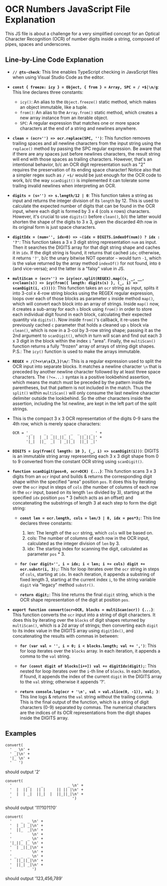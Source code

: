 # OCR Numbers JavaScript File Explanation

This JS file is about a challenge for a very simplified concept for an Optical Character Recognition (OCR) of number digits inside a string, composed of pipes, spaces and underscores.

## Line-by-Line Code Explanation

  * **`// @ts-check`**: This line enables TypeScript checking in JavaScript files when using Visual Studio Code as the editor.

  * **`const { freeze: icy } = Object, { from } = Array, SPC = / +$|\n/g`**: This line declares three constants:

     - `icy()`: An alias to the `Object.freeze()` static method, which makes an object immutable, like a tuple.
     - `from()`: An alias to the `Array.from()` static method, which creates a new array instance from an iterable object.
     - `SPC`: A regular expression that matches one or more space characters at the end of a string and newlines anywhere.

  * **`clean = (ocr='') => ocr.replace(SPC, '')`**: This function removes trailing spaces and all newline characters from the input string using the `replace()` method by passing the SPC regular expression. Be aware that if there are any spaces just before newlines characters, the result string will end with those spaces as trailing characters. However, that's an intentional behavior, b/c an OCR digit representation such as "2" requires the preservation of its ending space character! Notice also that a simpler regex such as `/ +$/` would be just enough for the OCR code to work, b/c the way `scanDigit()` is implemented it can tolerate some trailing invalid newlines when interpreting an OCR.

  * **`digits = (s='') => s.length/12 | 0`**: This function takes a string as input and returns the integer division of its `length` by 12. This is used to calculate the expected number of digits that can be found in the OCR input, where each digit is formed by 3 x 4 (cols x rows) characters. However, it's crucial to use `digits()` before `clean()`, b/c the latter would shorten the shape of the digits to 3 x 3, given the discarded 4th row in its original form is just space characters.

  * **`digitIdx = (num='', idx=0) => ~(idx = DIGITS.indexOf(num)) ? idx : '?'`**: This function takes a 3 x 3 digit string representation `num` as input. Then it searches the DIGITS array for that digit string shape and caches it in `idx`. If the digit string is found, it returns that cached `idx`; otherwise, it returns `'?'`, b/c the unary bitwise NOT operator `~` would turn `-1`, which is the value returned by the array method `indexOf()` for not found, into `0` (and vice-versa); and the latter is a "falsy" value in JS.

  * **`multiScan = (ocr='') => icy(ocr.split(REGEX).map((s, _, __, c=clean(s)) => icy(from({ length: digits(s) }, (_, i) => scanDigit(i, c)))))`**: This function takes an `ocr` string as input, splits it into 3-col x 4-row string blocks using the REGEX regular expression, loops over each of those blocks as parameter `s` inside method `map()`, which will convert each block into an array of strings. Inside `map()` now, it creates a sub-array for each `s` block using `from()` in order to store each individual digit found in each block, calculating their expected quantity via `digits()`. Now inside `from()`'s callback, it re-uses the previously cached `c` parameter that holds a cleaned up `s` block via `clean()`, which is now in a 3-col by 3-row string shape; passing it as the 2nd argument to `scanDigit()`, which in turn will scan and find out each 3 x 3 digit in the block within the index `i` "area". Finally, the `multiScan()` function returns a fully "frozen" array of arrays of string digit shapes. P.S.: The `icy()` function is used to make the arrays immutable.

  * **`REGEX = /(?<=\n\s{3,})\n/`**: This is a regular expression used to split the OCR input into separate blocks. It matches a newline character `\n` that is preceded by another newline character followed by at least three space characters. The `(?<=...)` syntax is a positive lookbehind assertion, which means the match must be preceded by the pattern inside the parentheses, but that pattern is not included in the match. Thus the `split()` within `multiScan()` will only consume the last newline character delimiter outside the lookbehind. So the other characters inside the assertion, including the 1st newline, are kept in the left part of the split strings.

  * This is the compact 3 x 3 OCR representation of the digits 0-9 sans the 4th row, which is merely space characters:

    ```
    OCR = ' _     _  _     _  _  _  _  _ ' +
          '| |  | _| _||_||_ |_   ||_||_|' +
          '|_|  ||_  _|  | _||_|  ||_| _|'
    ```

  * **`DIGITS = icy(from({ length: 10 }, (_, i) => scanDigit(i)))`**: DIGITS is an immutable string array representing each 3 x 3 digit shape from 0 to 9 converted from the constant OCR string using `scanDigit()`.

  * **`function scanDigit(pos=0, ocr=OCR) {...}`**: This function scans 3 x 3 digits from an `ocr` input and builds & returns the corresponding digit shape within the specified "area" position `pos`. It does this by iterating over the `ocr` input in steps of `cols` (the number of columns of each row in the `ocr` input, based on its length `len` divided by 3), starting at the specified `idx` position `pos` * 3 (which acts as an offset) and concatenating the substrings of length 3 at each step to form the digit string:

    - **`const len = ocr.length, cols = len/3 | 0, idx = pos*3;`**: This line declares three constants:

       1. len: The length of the `ocr` string, which `cols` will be based on.
       2. cols: The number of columns of each row in the OCR input, calculated as the integer division of `len` by 3.
       3. idx: The starting index for scanning the digit, calculated as parameter `pos` * 3.

    - **`for (var digit='', i = idx; i < len; i += cols) digit += ocr.substr(i, 3);`**: This for loop iterates over the `ocr` string in steps of `cols`, starting at `idx`. In each iteration, it appends a substring of fixed length 3, starting at the current index `i`, to the string variable `digit` via "legacy" method `substr()`.

    - **`return digit;`**: This line returns the final `digit` string, which is the OCR shape representation of the digit at position `pos`.

  * **`export function convert(ocr=OCR, blocks = multiScan(ocr)) {...}`**: This function converts the `ocr` input into a string of digit characters. It does this by iterating over the `blocks` of digit shapes returned by `multiScan()`, which is a 2d array of strings; then converting each `digit` to its index value in the DIGITS array using `digitIdx()`, and concatenating the results with commas in between:

    - **`for (var val = '', i = 0; i < blocks.length; val += ',')`**: This for loop iterates over the `blocks` array. In each iteration, it appends a comma to the `val` string.

    - **`for (const digit of blocks[i++]) val += digitIdx(digit);`**: This nested for loop iterates over the `i`-th line of `blocks`. In each iteration, if found, it appends the index of the current `digit` in the DIGITS array to the `val` string; otherwise it appends '?'.

    - **`return console.log(ocr + '\n', val = val.slice(0, -1)), val; }`**: This line logs & returns the `val` string without the trailing comma. This is the final output of the function, which is a string of digit characters (0-9) separated by commas. The numerical characters are the indices of its OCR representations from the digit shapes inside the DIGITS array.

## Examples

  ```
  convert(
    ' _ \n' +
    ' _|\n' +
    '|_ \n' +
    '   ')
  ```
  should output '2'
  ```
  convert(
    '       _     _           _ \n' +
    '  |  || |  || |     || || |\n' +
    '  |  | _|  ||_|  |  ||_||_|\n' +
    '                           ')
  ```
  should output '11?10?1?0'
  ```
  convert(
    '    _  _ \n' +
    '  | _| _|\n' +
    '  ||_  _|\n' +
    '         \n' +
    '    _  _ \n' +
    '|_||_ |_ \n' +
    '  | _||_|\n' +
    '         \n' +
    ' _  _  _ \n' +
    '  ||_||_|\n' +
    '  ||_| _|\n' +
    '         ')
  ```
  should output '123,456,789'
